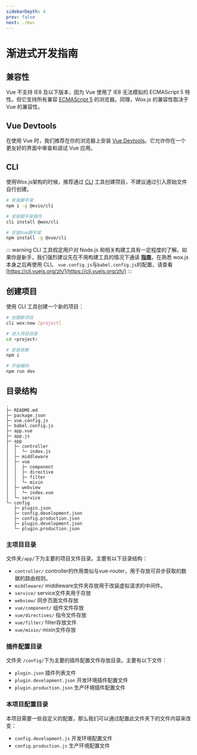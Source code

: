 ```yaml
---
sidebarDepth: 4
prev: false
next: ./mvc
---
```

# 渐进式开发指南

## 兼容性

Vue 不支持 IE8 及以下版本，因为 Vue 使用了 IE8 无法模拟的 ECMAScript 5 特性。但它支持所有兼容 [ECMAScript 5](https://caniuse.com/#feat=es5) 的浏览器。同理，Wox.js 的兼容性取决于 Vue 的兼容性。

## Vue Devtools

在使用 Vue 时，我们推荐在你的浏览器上安装 [Vue Devtools](https://github.com/vuejs/vue-devtools#vue-devtools)。它允许你在一个更友好的界面中审查和调试 Vue 应用。

## CLI

使用Wox.js架构的时候，推荐通过 [CLI](/cli/) 工具创建项目，不建议通过引入原始文件自行创建。

```bash
# 安装脚手架
npm i -g @evio/cli 

# 安装脚手架插件
cli install @wox/cli 

# 安装Vue脚手架
npm install -g @vue/cli
```

::: warning
CLI 工具假定用户对 Node.js 和相关构建工具有一定程度的了解。如果你是新手，我们强烈建议先在不用构建工具的情况下通读 **[指南](/guide/)**，在熟悉 wox.js 本身之后再使用 CLI。
`vue.config.js`与`babel.config.js`的配置，请查看[https://cli.vuejs.org/zh/](https://cli.vuejs.org/zh/)
:::

## 创建项目

使用 CLI 工具创建一个新的项目：

```bash
# 创建新项目
cli wox:new [project]

# 进入项目目录
cd <project>

# 安装依赖
npm i

# 开始编码
npm run dev
```

## 目录结构

```
.
├─ README.md
├─ package.json
├─ vue.config.js
├─ babel.config.js
├─ app.vue
├─ app.js
├─ app
│  ├─ controller
│  │  └─ index.js
│  ├─ middleware
│  ├─ vue
│  │  ├─ component
│  │  ├─ directive
│  │  ├─ filter
│  │  └─ mixin
│  ├─ webview
│  │  └─ index.vue
│  └─ service
└─ config
   ├─ plugin.json
   ├─ config.development.json
   ├─ config.production.json
   ├─ plugin.development.json
   └─ plugin.production.json
```

### 主项目目录

文件夹`/app/`下为主要的项目文件目录。主要有以下目录结构：

- `controller/` controller的作用类似与vue-router，用于存放可异步获取的数据的路由规则。
- `middleware/` middleware文件夹存放用于改装虚拟请求的中间件。
- `service/` service文件夹用于存放
- `webview/` 同步页面文件存放
- `vue/component/` 组件文件存放
- `vue/directives/` 指令文件存放
- `vue/filter/` filter存放文件
- `vue/mixin/` mixin文件存放


### 插件配置目录

文件夹 `/config/`下为主要的插件配置文件存放目录。主要有以下文件：

- `plugin.json` 插件列表文件
- `plugin.development.json` 开发环境插件配置文件
- `plugin.production.json` 生产环境插件配置文件

### 本项目配置目录

本项目需要一些自定义的配置，那么我们可以通过配置此文件夹下的文件内容来改变：

- `config.development.js` 开发环境配置文件
- `config.production.js` 生产环境配置文件

